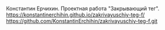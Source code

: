 Константин Ерчихин. Проектная работа "Закрывающий тег".
https://konstantinerchihin.github.io/zakrivayuschiy-teg-f/
https://github.com/KonstantinErchihin/zakrivayuschiy-teg-f.git
